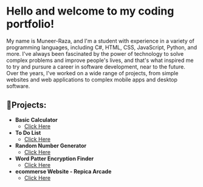 # Hello and welcome to my coding portfolio!
My name is Muneer-Raza, and I'm a student with experience in a variety of programming languages, including C#, HTML, CSS, JavaScript, Python, and more. I've always been fascinated by the power of technology to solve complex problems and improve people's lives, and that's what inspired me to try and pursure a career in software development, near to the future. Over the years, I've worked on a wide range of projects, from simple websites and web applications to complex mobile apps and desktop software.

## <h2>👨‍Projects:</h2>

- <b>Basic Calculator</b>
  - [Click Here](https://github.com/MuneerRaza19/Calculator)
- <b>To Do List</b>
  - [Click Here](https://github.com/MuneerRaza19/todolist)
- <b>Random Number Generator</b>
  - [Click Here](https://github.com/MuneerRaza19/Random-number-generator-web-app)
- <b>Word Patter Encryption Finder</b>
  - [Click Here](https://github.com/MuneerRaza19/wordpatternfinder)
- <b> ecommerse Website - Repica Arcade</b>
  - [Click Here](https://github.com/MuneerRaza19/Replica-Arcade-v1-eccomerse)




